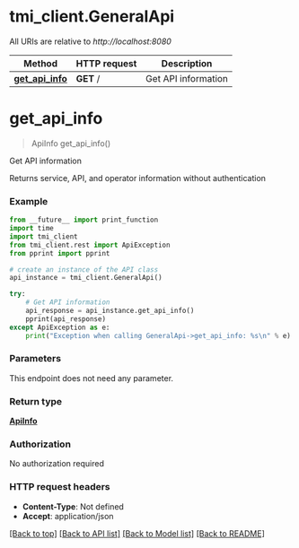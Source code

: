 # tmi_client.GeneralApi

All URIs are relative to *http://localhost:8080*

Method | HTTP request | Description
------------- | ------------- | -------------
[**get_api_info**](GeneralApi.md#get_api_info) | **GET** / | Get API information

# **get_api_info**
> ApiInfo get_api_info()

Get API information

Returns service, API, and operator information without authentication

### Example
```python
from __future__ import print_function
import time
import tmi_client
from tmi_client.rest import ApiException
from pprint import pprint

# create an instance of the API class
api_instance = tmi_client.GeneralApi()

try:
    # Get API information
    api_response = api_instance.get_api_info()
    pprint(api_response)
except ApiException as e:
    print("Exception when calling GeneralApi->get_api_info: %s\n" % e)
```

### Parameters
This endpoint does not need any parameter.

### Return type

[**ApiInfo**](ApiInfo.md)

### Authorization

No authorization required

### HTTP request headers

 - **Content-Type**: Not defined
 - **Accept**: application/json

[[Back to top]](#) [[Back to API list]](../README.md#documentation-for-api-endpoints) [[Back to Model list]](../README.md#documentation-for-models) [[Back to README]](../README.md)

